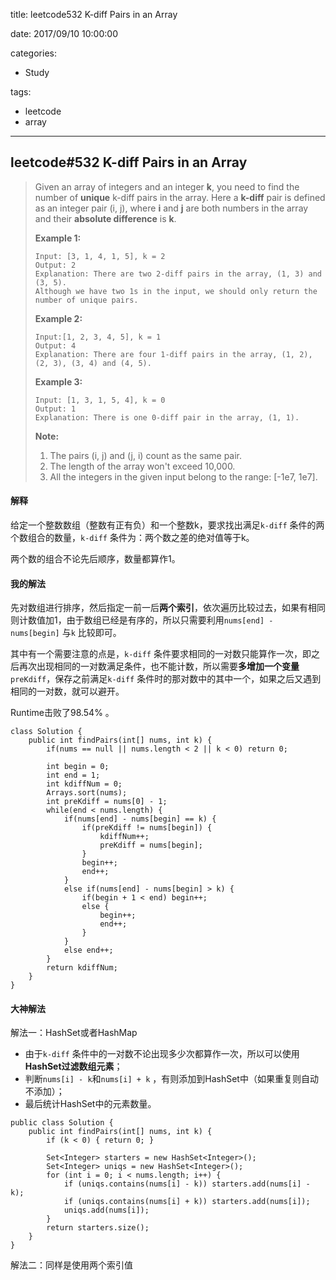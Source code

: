 title: leetcode532 K-diff Pairs in an Array

date: 2017/09/10 10:00:00

categories:

- Study

tags:

- leetcode
- array

---

## leetcode#532 K-diff Pairs in an Array

>Given an array of integers and an integer **k**, you need to find the number of **unique** k-diff pairs in the array. Here a **k-diff** pair is defined as an integer pair (i, j), where **i** and **j** are both numbers in the array and their **absolute difference** is **k**.
>
>**Example 1:**
>
>```
>Input: [3, 1, 4, 1, 5], k = 2
>Output: 2
>Explanation: There are two 2-diff pairs in the array, (1, 3) and (3, 5).
>Although we have two 1s in the input, we should only return the number of unique pairs.
>```
>
>**Example 2:**
>
>```
>Input:[1, 2, 3, 4, 5], k = 1
>Output: 4
>Explanation: There are four 1-diff pairs in the array, (1, 2), (2, 3), (3, 4) and (4, 5).
>```
>
>**Example 3:**
>
>```
>Input: [1, 3, 1, 5, 4], k = 0
>Output: 1
>Explanation: There is one 0-diff pair in the array, (1, 1).
>```
>
>**Note:**
>
>1. The pairs (i, j) and (j, i) count as the same pair.
>2. The length of the array won't exceed 10,000.
>3. All the integers in the given input belong to the range: [-1e7, 1e7].

#### 解释

给定一个整数数组（整数有正有负）和一个整数k，要求找出满足`k-diff` 条件的两个数组合的数量，`k-diff` 条件为：两个数之差的绝对值等于k。

两个数的组合不论先后顺序，数量都算作1。

#### 我的解法

先对数组进行排序，然后指定一前一后**两个索引**，依次遍历比较过去，如果有相同则计数值加1，由于数组已经是有序的，所以只需要利用`nums[end] - nums[begin]` 与`k` 比较即可。

其中有一个需要注意的点是，`k-diff` 条件要求相同的一对数只能算作一次，即之后再次出现相同的一对数满足条件，也不能计数，所以需要**多增加一个变量** `preKdiff`，保存之前满足`k-diff` 条件时的那对数中的其中一个，如果之后又遇到相同的一对数，就可以避开。

Runtime击败了98.54% 。

```
class Solution {
    public int findPairs(int[] nums, int k) {
        if(nums == null || nums.length < 2 || k < 0) return 0;
        
        int begin = 0;
        int end = 1;
        int kdiffNum = 0;
        Arrays.sort(nums);
        int preKdiff = nums[0] - 1;
        while(end < nums.length) {
            if(nums[end] - nums[begin] == k) {
                if(preKdiff != nums[begin]) {
                    kdiffNum++;
                    preKdiff = nums[begin];
                }
                begin++;
                end++;
            }
            else if(nums[end] - nums[begin] > k) {
                if(begin + 1 < end) begin++;
                else {
                    begin++;
                    end++;
                }
            }
            else end++;
        }
        return kdiffNum;
    }
}
```

#### 大神解法

解法一：HashSet或者HashMap

- 由于`k-diff` 条件中的一对数不论出现多少次都算作一次，所以可以使用**HashSet过滤数组元素**；
- 判断`nums[i] - k`和`nums[i] + k` ，有则添加到HashSet中（如果重复则自动不添加）；
- 最后统计HashSet中的元素数量。

```
public class Solution {
    public int findPairs(int[] nums, int k) {
        if (k < 0) { return 0; }

        Set<Integer> starters = new HashSet<Integer>();
        Set<Integer> uniqs = new HashSet<Integer>();
        for (int i = 0; i < nums.length; i++) {
            if (uniqs.contains(nums[i] - k)) starters.add(nums[i] - k);
            if (uniqs.contains(nums[i] + k)) starters.add(nums[i]);
            uniqs.add(nums[i]);
        }
        return starters.size();
    }
}
```

解法二：同样是使用两个索引值

